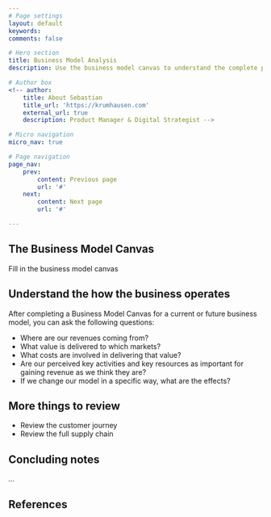 ```yaml
---
# Page settings
layout: default
keywords:
comments: false

# Hero section
title: Business Model Analysis
description: Use the business model canvas to understand the complete picture of the business.

# Author box
<!-- author:
    title: About Sebastian
    title_url: 'https://krumhausen.com'
    external_url: true
    description: Product Manager & Digital Strategist -->

# Micro navigation
micro_nav: true

# Page navigation
page_nav:
    prev:
        content: Previous page
        url: '#'
    next:
        content: Next page
        url: '#'

---
```

## The Business Model Canvas
Fill in the business model canvas

## Understand the how the business operates
After completing a Business Model Canvas for a current or future business model, you can ask the following questions:
- Where are our revenues coming from?
- What value is delivered to which markets?
- What costs are involved in delivering that value?
- Are our perceived key activities and key resources as important for gaining revenue as we think they are?
- If we change our model in a specific way, what are the effects?

## More things to review
- Review the customer journey
- Review the full supply chain

## Concluding notes
*…*

## References
